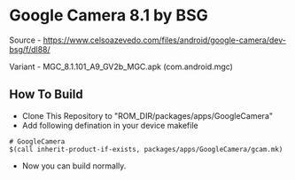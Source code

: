 # Google Camera 8.1 by BSG

Source - https://www.celsoazevedo.com/files/android/google-camera/dev-bsg/f/dl88/

Variant - MGC_8.1.101_A9_GV2b_MGC.apk (com.android.mgc)

## How To Build

* Clone This Repository to "ROM_DIR/packages/apps/GoogleCamera"
* Add following defination in your device makefile
``` 
# GoogleCamera
$(call inherit-product-if-exists, packages/apps/GoogleCamera/gcam.mk)
```
* Now you can build normally.
